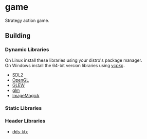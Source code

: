 # game
Strategy action game.

## Building

### Dynamic Libraries
On Linux install these libraries using your distro's package manager.\
On Windows install the 64-bit version libraries using [vcpkg](https://github.com/microsoft/vcpkg).

* [SDL2](https://www.libsdl.org/download-2.0.php)
* [OpenGL](https://www.opengl.org/)
* [GLEW](https://github.com/nigels-com/glew)
* [glm](https://github.com/g-truc/glm)
* [ImageMagick](https://imagemagick.org/Magick++/)

### Static Libraries
### Header Libraries

* [dds-ktx](https://github.com/septag/dds-ktx)
